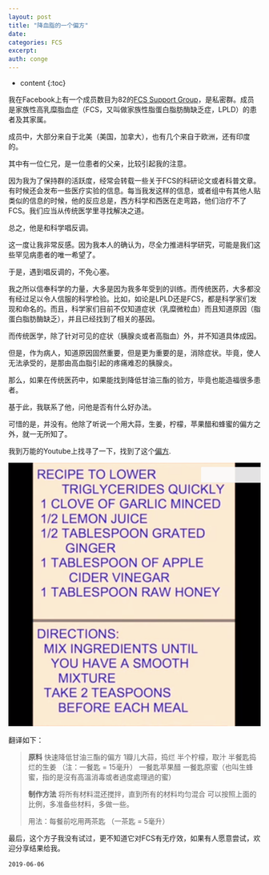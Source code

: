 ```yaml
---
layout: post
title: "降血脂的一个偏方"
date:
categories: FCS
excerpt:
auth: conge
---
```

* content
{:toc}

我在Facebook上有一个成员数目为82的[FCS Support Group](https://www.facebook.com/fightFCS)，是私密群。成员是家族性高乳糜脂血症（FCS，又叫做家族性脂蛋白脂肪酶缺乏症，LPLD）的患者及其家属。

成员中，大部分来自于北美（美国，加拿大），也有几个来自于欧洲，还有印度的。

其中有一位仁兄，是一位患者的父亲，比较引起我的注意。

因为我为了保持群的活跃度，经常会转载一些关于FCS的科研论文或者科普文章。有时候还会发布一些医疗实验的信息。每当我发这样的信息，或者组中有其他人贴类似的信息的时候，他的反应总是，西方科学和西医在走弯路，他们治疗不了FCS。我们应当从传统医学里寻找解决之道。

总之，他是和科学唱反调。

这一度让我非常反感。因为我本人的确认为，尽全力推进科学研究，可能是我们这些罕见病患者的唯一希望了。

于是，遇到唱反调的，不免心塞。

我之所以信奉科学的力量，大多是因为我多年受到的训练。而传统医药，大多都没有经过足以令人信服的科学检验。比如，如论是LPLD还是FCS，都是科学家们发现和命名的。而且，科学家们目前不仅知道症状（乳糜微粒血）而且知道原因（脂蛋白脂肪酶缺乏），并且已经找到了相关的基因。

而传统医学，除了针对可见的症状（胰腺炎或者高脂血）外，并不知道具体成因。

但是，作为病人，知道原因固然重要，但是更为重要的是，消除症状。毕竟，使人无法承受的，是那由高血脂引起的疼痛难忍的胰腺炎。

那么，如果在传统医药中，如果能找到降低甘油三酯的验方，毕竟也能造福很多患者。

基于此，我联系了他，问他是否有什么好办法。

可惜的是，并没有。他除了听说一个用大蒜，生姜，柠檬，苹果醋和蜂蜜的偏方之外，就一无所知了。

我到万能的Youtube上找寻了一下，找到了这个[偏方](https://www.youtube.com/watch?v=gOk2E3NNKbw).

![](/assets/images/FCS/118382-17c2fca133e75454.png)

翻译如下：
> __原料__
> 快速降低甘油三酯的偏方
> 1瓣儿大蒜，捣烂
> 半个柠檬，取汁
> 半餐匙捣烂的生姜 （注：一餐匙 = 15毫升）
> 一餐匙苹果醋
> 一餐匙原蜜（也叫生蜂蜜，指的是沒有高溫消毒或者過度處理過的蜜）
> 
> __制作方法__
> 将所有材料混还搅拌，直到所有的材料均匀混合
> 可以按照上面的比例，多准备些材料，多做一些。
>
> 用法：每餐前吃用两茶匙 （一茶匙 = 5毫升）

最后，这个方子我没有试过，更不知道它对FCS有无疗效，如果有人愿意尝试，欢迎分享结果给我。

```
2019-06-06
```
